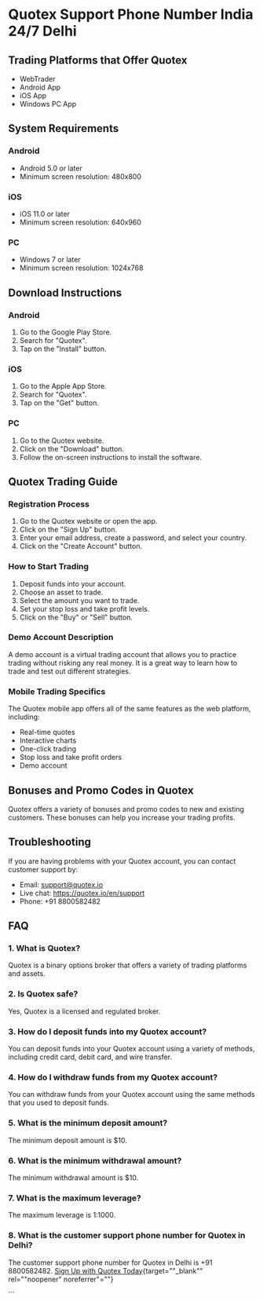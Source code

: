 # Quotex Support Phone Number India 24/7 Delhi

## Trading Platforms that Offer Quotex

-   WebTrader
-   Android App
-   iOS App
-   Windows PC App

## System Requirements

### Android

-   Android 5.0 or later
-   Minimum screen resolution: 480x800

### iOS

-   iOS 11.0 or later
-   Minimum screen resolution: 640x960

### PC

-   Windows 7 or later
-   Minimum screen resolution: 1024x768

## Download Instructions

### Android

1.  Go to the Google Play Store.
2.  Search for "Quotex".
3.  Tap on the "Install" button.

### iOS

1.  Go to the Apple App Store.
2.  Search for "Quotex".
3.  Tap on the "Get" button.

### PC

1.  Go to the Quotex website.
2.  Click on the "Download" button.
3.  Follow the on-screen instructions to install the software.

## Quotex Trading Guide

### Registration Process

1.  Go to the Quotex website or open the app.
2.  Click on the "Sign Up" button.
3.  Enter your email address, create a password, and select your
    country.
4.  Click on the "Create Account" button.

### How to Start Trading

1.  Deposit funds into your account.
2.  Choose an asset to trade.
3.  Select the amount you want to trade.
4.  Set your stop loss and take profit levels.
5.  Click on the "Buy" or "Sell" button.

### Demo Account Description

A demo account is a virtual trading account that allows you to practice
trading without risking any real money. It is a great way to learn how
to trade and test out different strategies.

### Mobile Trading Specifics

The Quotex mobile app offers all of the same features as the web
platform, including:

-   Real-time quotes
-   Interactive charts
-   One-click trading
-   Stop loss and take profit orders
-   Demo account

## Bonuses and Promo Codes in Quotex

Quotex offers a variety of bonuses and promo codes to new and existing
customers. These bonuses can help you increase your trading profits.

## Troubleshooting

If you are having problems with your Quotex account, you can contact
customer support by:

-   Email: support@quotex.io
-   Live chat: https://quotex.io/en/support
-   Phone: +91 8800582482

## FAQ

### 1. What is Quotex?

Quotex is a binary options broker that offers a variety of trading
platforms and assets.

### 2. Is Quotex safe?

Yes, Quotex is a licensed and regulated broker.

### 3. How do I deposit funds into my Quotex account?

You can deposit funds into your Quotex account using a variety of
methods, including credit card, debit card, and wire transfer.

### 4. How do I withdraw funds from my Quotex account?

You can withdraw funds from your Quotex account using the same methods
that you used to deposit funds.

### 5. What is the minimum deposit amount?

The minimum deposit amount is \$10.

### 6. What is the minimum withdrawal amount?

The minimum withdrawal amount is \$10.

### 7. What is the maximum leverage?

The maximum leverage is 1:1000.

### 8. What is the customer support phone number for Quotex in Delhi?

The customer support phone number for Quotex in Delhi is +91 8800582482.
[Sign Up with Quotex
Today](\%22https://traff.sbs/brokerqxsignup\%22){target=""_blank""
rel=""noopener" noreferrer"=""}

\`\`\`


